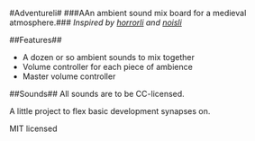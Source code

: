 #Adventureli#
###AAn ambient sound mix board for a medieval atmosphere.###
*Inspired by [horrorli](https://github.com/fpshu/horrorli) and [noisli](http://www.noisli.com/)*

##Features##
* A dozen or so ambient sounds to mix together
* Volume controller for each piece of ambience
* Master volume controller


##Sounds##
All sounds are to be CC-licensed.


A little project to flex basic development synapses on.

MIT licensed

